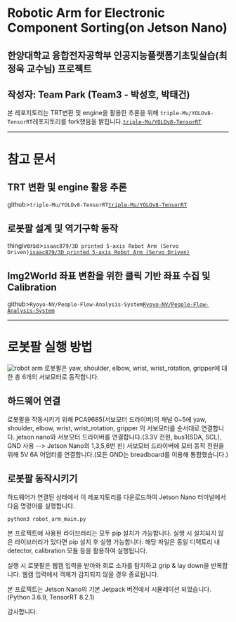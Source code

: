 # Robotic Arm for Electronic Component Sorting(on Jetson Nano)

## 한양대학교 융합전자공학부 인공지능플랫폼기초및실습(최정욱 교수님) 프로젝트

## 작성자: Team Park (Team3 - 박성호, 박태건)

본 레포지토리는 TRT변환 및 engine을 활용한 추론을 위해 `triple-Mu/YOLOv8-TensorRT`레포지토리를 fork했음을 밝힙니다.[`triple-Mu/YOLOv8-TensorRT`](https://github.com/triple-Mu/YOLOv8-TensorRT)

---

# 참고 문서

## TRT 변환 및 engine 활용 추론

github>`triple-Mu/YOLOv8-TensorRT`[`triple-Mu/YOLOv8-TensorRT`](https://github.com/triple-Mu/YOLOv8-TensorRT)

## 로봇팔 설계 및 역기구학 동작

thingiverse>`isaac879/3D printed 5-axis Robot Arm (Servo Driven)`[`isaac879/3D printed 5-axis Robot Arm (Servo Driven)`](https://www.thingiverse.com/thing:2703913)

## Img2World 좌표 변환을 위한 클릭 기반 좌표 수집 및 Calibration

github>`Ryoyo-NV/People-Flow-Analysis-System`[`Ryoyo-NV/People-Flow-Analysis-System`](https://github.com/Ryoyo-NV/People-Flow-Analysis-System)

---

# 로봇팔 실행 방법

![robot arm](https://cdn.thingiverse.com/renders/66/84/06/8d/d7/a25609be22d281257c40d9992c95d660_display_large.jpg)
로봇팔은 yaw, shoulder, elbow, wrist, wrist_rotation, gripper에 대한 총 6개의 서보모터로 동작합니다.

## 하드웨어 연결

로봇팔을 작동시키기 위해 PCA9685(서보모터 드라이버)의 채널 0~5에 yaw, shoulder, elbow, wrist, wrist_rotation, gripper 의 서보모터를 순서대로 연결합니다.
jetson nano와 서보모터 드라이버를 연결합니다.(3.3V 전원, bus1(SDA, SCL), GND 사용 --> Jetson Nano의 1,3,5,6번 핀)
서보모터 드라이버에 모터 동작 전원을 위해 5V 6A 어댑터를 연결합니다.(모든 GND는 breadboard를 이용해 통합했습니다.)

## 로봇팔 동작시키기

하드웨어가 연결된 상태에서 이 레포지토리를 다운로드하여 Jetson Nano 터미널에서 다음 명령어를 실행합니다.

```shell
python3 robot_arm_main.py
```

본 프로젝트에 사용된 라이브러리는 모두 pip 설치가 가능합니다. 실행 시 설치되지 않은 라이브러리가 있다면 pip 설치 후 실행 가능합니다.
해당 파일은 동일 디렉토리 내 detector, calibration 모듈 등을 활용하여 실행됩니다.

실행 시 로봇팔은 웹캠 입력을 받아와 회로 소자를 탐지하고 grip & lay down을 반복합니다.
웹캠 입력에서 객체가 감지되지 않을 경우 종료됩니다.

본 프로젝트는 Jetson Nano의 기본 Jetpack 버전에서 시뮬레이션 되었습니다. (Python 3.6.9, TensorRT 8.2.1)

감사합니다.
